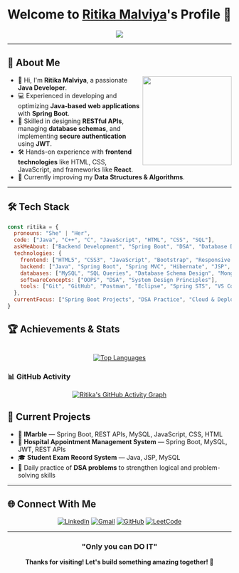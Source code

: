 # Welcome to [Ritika Malviya](https://github.com/Ritikaa-12)'s Profile 👋

<div align="center">
  <img src="https://readme-typing-svg.herokuapp.com?&font=IBM+Plex+Sans&color=36BCF7&size=25&duration=3000&lines=Welcome+to+my+GitHub+profile!;I’m+Ritika+-+a+Java+Developer;Always+Learning+Something+New!" />
</div>


---

## 🚀 About Me

<img align="right" src="https://camo.githubusercontent.com/3f99f3a94add3763271f7a2985fca0e6ffe27530407d3e00182298bec6fc2a1f/68747470733a2f2f696d616765732d63646e2e65786368616e67652e6172742f71736871677230636a716d723570684431744b2d33676e6f6859576d66635877783656576e6b32376f33383f6578743d666173746c79266f7074696d697a653d6d656469756d276a706720" width="200">

- 👋 Hi, I'm **Ritika Malviya**, a passionate **Java Developer**.
- 💻 Experienced in developing and optimizing **Java-based web applications** with **Spring Boot**.
- 🧩 Skilled in designing **RESTful APIs**, managing **database schemas**, and implementing **secure authentication** using **JWT**.
- 🛠️ Hands-on experience with **frontend technologies** like HTML, CSS, JavaScript, and frameworks like **React**.
- 🌱 Currently improving my **Data Structures & Algorithms**.

---

## 🛠️ Tech Stack

```javascript
const ritika = {
  pronouns: "She" | "Her",
  code: ["Java", "C++", "C", "JavaScript", "HTML", "CSS", "SQL"],
  askMeAbout: ["Backend Development", "Spring Boot", "DSA", "Database Design", "Frontend Development"],
  technologies: {
    frontend: ["HTML5", "CSS3", "JavaScript", "Bootstrap", "Responsive Web Design"],
    backend: ["Java", "Spring Boot", "Spring MVC", "Hibernate", "JSP", "Servlets"],
    databases: ["MySQL", "SQL Queries", "Database Schema Design", "MongoDB"],
    softwareConcepts: ["OOPS", "DSA", "System Design Principles"],
    tools: ["Git", "GitHub", "Postman", "Eclipse", "Spring STS", "VS Code", "MySQL Workbench", "Canva", "Figma"]
  },
  currentFocus: ["Spring Boot Projects", "DSA Practice", "Cloud & Deployment", "React Basics"]
}
```

## 🏆 Achievements & Stats

<div align="center">

<br/>
<a href="https://github.com/Ritikaa-12">
  <img src="https://github-readme-stats.vercel.app/api/top-langs/?username=Ritikaa-12&layout=compact&theme=radical&hide_border=true&langs_count=8" alt="Top Languages" />
</a>

</div>

### 📊 GitHub Activity
<div align="center">

[![Ritika's GitHub Activity Graph](https://github-readme-activity-graph.vercel.app/graph?username=Ritikaa-12&theme=react-dark&hide_border=true)](https://github.com/Ritikaa-12)

</div>



## 🎯 Current Projects

- 🧩 **IMarble** — Spring Boot, REST APIs, MySQL, JavaScript, CSS, HTML  
- 🏥 **Hospital Appointment Management System** — Spring Boot, MySQL, JWT, REST APIs  
- 🎓 **Student Exam Record System** — Java, JSP, MySQL  
- 🧠 Daily practice of **DSA problems** to strengthen logical and problem-solving skills  

---

## 🌐 Connect With Me

<div align="center">

[![LinkedIn](https://img.shields.io/badge/LinkedIn-0077B5?style=for-the-badge&logo=linkedin&logoColor=white)](https://www.linkedin.com/in/ritika-malviya/) 
[![Gmail](https://img.shields.io/badge/Gmail-D14836?style=for-the-badge&logo=gmail&logoColor=white)](mailto:malviyaritika41@gmail.com) 
[![GitHub](https://img.shields.io/badge/GitHub-181717?style=for-the-badge&logo=github&logoColor=white)](https://github.com/Ritikaa-12) 
[![LeetCode](https://img.shields.io/badge/LeetCode-FFA116?style=for-the-badge&logo=leetcode&logoColor=black)](https://leetcode.com/u/__ritika__/)

</div>


---

<div align="center">
  
### "Only you can DO IT"  

**Thanks for visiting! Let's build something amazing together! 🚀**
</div>



